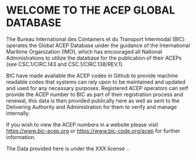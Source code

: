 # WELCOME TO THE ACEP GLOBAL DATABASE

The Bureau International des Containers et du Transport Intermodal (BIC) operates the Global ACEP Database under the guidance of the International Maritime Organization (IMO), which has encouraged all National Administrations to utilize the database for the publication of their ACEPs (see CSC.1/CIRC.143 and CSC.1/CIRC.138/REV.1).

BIC have made available the ACEP codes in Github to provide machine readable codes that systems can rely upon to be maintained and updated and used for any necessary purposes.  Registered ACEP operators can self provide the ACEP number to BIC as part of their registration process and renewal, this data is then provided publically here as well as sent to the Delivering Authority and Administration for them to verify and manage internally.

If you wish to view the ACEP numbers in a website please visit https://www.bic-acep.org or https://www.bic-code.org/acep for further information.

The Data provided here is under the XXX license .. 

